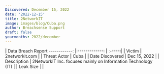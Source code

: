 ```yaml
---
Discovered: December 15, 2022
date: '2022-12-15'
title: 2NetworkIT
image: images/blog/Cuba.png
author: Breachsense Support
draft: false
yearmonths: 2022/december
---
```



| Data Breach Report
------------:     |:-------------:    | :-----:|
| Victim      | 2networkit.com      | 
| Threat Actor      | Cuba      | 
| Date Discovered      | Dec 15, 2022      | 
| Description      | 2NetworkIT Inc. focuses mainly on Information Technology (IT)      | 
| Leak Size      |       | 

